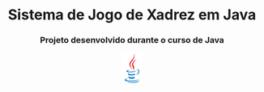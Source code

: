 <h1 align="center">Sistema de Jogo de Xadrez em Java</h1>
<h3 align="center">Projeto desenvolvido durante o curso de Java</h3>


<p align="center">

  <img align="center" alt="Java" height="60" width="40" src="https://raw.githubusercontent.com/devicons/devicon/master/icons/java/java-original.svg">
</p>
